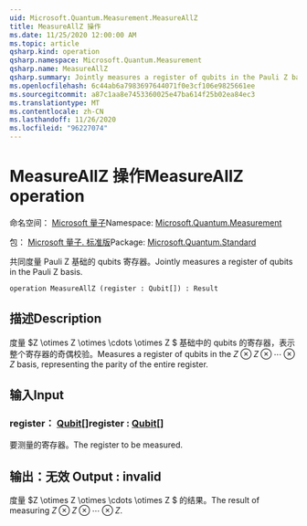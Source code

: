 ```yaml
---
uid: Microsoft.Quantum.Measurement.MeasureAllZ
title: MeasureAllZ 操作
ms.date: 11/25/2020 12:00:00 AM
ms.topic: article
qsharp.kind: operation
qsharp.namespace: Microsoft.Quantum.Measurement
qsharp.name: MeasureAllZ
qsharp.summary: Jointly measures a register of qubits in the Pauli Z basis.
ms.openlocfilehash: 6c44ab6a7983697644071f0e3cf106e9825661ee
ms.sourcegitcommit: a87c1aa8e7453360025e47ba614f25b02ea84ec3
ms.translationtype: MT
ms.contentlocale: zh-CN
ms.lasthandoff: 11/26/2020
ms.locfileid: "96227074"
---
```

# <a name="measureallz-operation"></a><span data-ttu-id="1486d-102">MeasureAllZ 操作</span><span class="sxs-lookup"><span data-stu-id="1486d-102">MeasureAllZ operation</span></span>

<span data-ttu-id="1486d-103">命名空间： [Microsoft 量子](xref:Microsoft.Quantum.Measurement)</span><span class="sxs-lookup"><span data-stu-id="1486d-103">Namespace: [Microsoft.Quantum.Measurement](xref:Microsoft.Quantum.Measurement)</span></span>

<span data-ttu-id="1486d-104">包： [Microsoft 量子. 标准版](https://nuget.org/packages/Microsoft.Quantum.Standard)</span><span class="sxs-lookup"><span data-stu-id="1486d-104">Package: [Microsoft.Quantum.Standard](https://nuget.org/packages/Microsoft.Quantum.Standard)</span></span>


<span data-ttu-id="1486d-105">共同度量 Pauli Z 基础的 qubits 寄存器。</span><span class="sxs-lookup"><span data-stu-id="1486d-105">Jointly measures a register of qubits in the Pauli Z basis.</span></span>

```qsharp
operation MeasureAllZ (register : Qubit[]) : Result
```


## <a name="description"></a><span data-ttu-id="1486d-106">描述</span><span class="sxs-lookup"><span data-stu-id="1486d-106">Description</span></span>

<span data-ttu-id="1486d-107">度量 $Z \otimes Z \otimes \cdots \otimes Z $ 基础中的 qubits 的寄存器，表示整个寄存器的奇偶校验。</span><span class="sxs-lookup"><span data-stu-id="1486d-107">Measures a register of qubits in the $Z \otimes Z \otimes \cdots \otimes Z$ basis, representing the parity of the entire register.</span></span>

## <a name="input"></a><span data-ttu-id="1486d-108">输入</span><span class="sxs-lookup"><span data-stu-id="1486d-108">Input</span></span>

### <a name="register--qubit"></a><span data-ttu-id="1486d-109">register： [Qubit](xref:microsoft.quantum.lang-ref.qubit)[]</span><span class="sxs-lookup"><span data-stu-id="1486d-109">register : [Qubit](xref:microsoft.quantum.lang-ref.qubit)[]</span></span>

<span data-ttu-id="1486d-110">要测量的寄存器。</span><span class="sxs-lookup"><span data-stu-id="1486d-110">The register to be measured.</span></span>



## <a name="output--__invalidresult__"></a><span data-ttu-id="1486d-111">输出：__无效 <Result>__</span><span class="sxs-lookup"><span data-stu-id="1486d-111">Output : __invalid<Result>__</span></span>

<span data-ttu-id="1486d-112">度量 $Z \otimes Z \otimes \cdots \otimes Z $ 的结果。</span><span class="sxs-lookup"><span data-stu-id="1486d-112">The result of measuring $Z \otimes Z \otimes \cdots \otimes Z$.</span></span>
